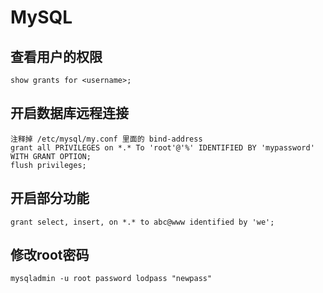 
# MySQL
## 查看用户的权限
    show grants for <username>;
## 开启数据库远程连接
    注释掉 /etc/mysql/my.conf 里面的 bind-address
    grant all PRIVILEGES on *.* To 'root'@'%' IDENTIFIED BY 'mypassword' WITH GRANT OPTION;
    flush privileges;

## 开启部分功能
    grant select, insert, on *.* to abc@www identified by 'we';

## 修改root密码
    mysqladmin -u root password lodpass "newpass"  
